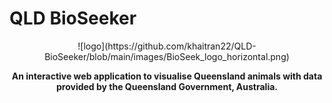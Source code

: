# QLD BioSeeker
<div align="center">
![logo](https://github.com/khaitran22/QLD-BioSeeker/blob/main/images/BioSeek_logo_horizontal.png)
  
**An interactive web application to visualise Queensland animals with data provided by the Queensland Government, Australia.**
</div>
